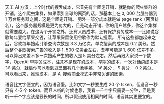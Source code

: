 天工 AI 方汉：上个时代的搜索成本，它首先有个固定开销，就是你的爬虫集群的开销，这个爬虫集群，如果索引全球的网页的话，那基本上在 3, 000 台服务器到 1 万台服务器之间，这是个固定开销。
另外一部分成本就是做 page rank（网页排名），这个服务器规模是更为庞大的，且是动态开销。你的用户越多，你这个集群就需要越大。在这两个开销之外，还有人员成本，还有保护费的成本——比如说谷歌每年要给苹果交钱，让苹果保留使用谷歌作为默认搜索。
所有这些都加起来之后，谷歌每年搜索引擎查询次数是 3.3 万亿次，单次搜索的成本是 0.2 美分。然后整个谷歌搜索广告的收入是 1, 500 亿美金左右，去年可能是 1, 600 亿差不多，可以算出来差不多一次搜索产生的收入是 5 美分左右。然后再跟大家说一个数字，OpenAI 早期的成本，注意不是现在的成本，早期的成本，一次对话的成本是 36 美分，就是你可以看到这里面有几个数字差，36 美分、 5 美分、 0.2 美分。可以看出来，推理成本，是 AI 搜索商业模式中非常关键的因素。

语音比文字便宜的，因为语音慢。比如文字一秒要生成 20 个 token，但语音一秒只有 4-5 个 token。而且人听的时候也慢，我看一千个字只需要一分钟，但是我听一千个字应该是很长的时间。所以假设使用相同的时间，语音其实更便宜的。